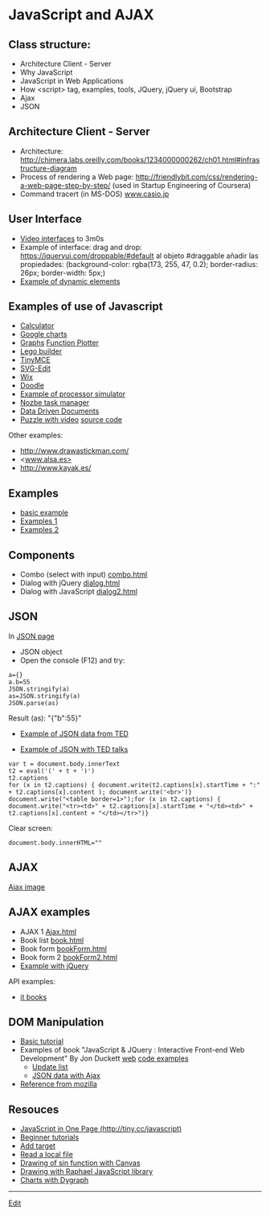 # JavaScript and AJAX

## Class structure:
- Architecture Client - Server
- Why JavaScript
- JavaScript in Web Applications
- How &lt;script&gt; tag, examples, tools, JQuery, jQuery ui, Bootstrap
- Ajax
- JSON

## Architecture Client - Server
- Architecture: <http://chimera.labs.oreilly.com/books/1234000000262/ch01.html#infrastructure-diagram>
- Process of rendering a Web page: <http://friendlybit.com/css/rendering-a-web-page-step-by-step/> (used in Startup Engineering of Coursera)
- Command tracert (in MS-DOS) www.casio.jp

## User Interface
- [Video interfaces](https://youtu.be/M0IR40ud0jU?t=2m16s) to 3m0s
- Example of interface: drag and drop: <https://jqueryui.com/droppable/#default> al objeto #draggable añadir las propiedades: (background-color: rgba(173, 255, 47, 0.2); border-radius: 26px; border-width: 5px;)
- [Example of dynamic elements](http://www.w3schools.com/jsref/tryit.asp?filename=tryjsref_document_createelement2)

## Examples of use of Javascript
- [Calculator](http://www.calculator.net/scientific-calculator.html)
- [Google charts](https://developers.google.com/chart/interactive/docs/gallery/motionchart#Example)
- [Graphs](http://dygraphs.com/) [Function Plotter](http://dygraphs.com/gallery/#g/plotter)
- [Lego builder](https://www.buildwithchrome.com/builder#)
- [TinyMCE](http://www.tinymce.com/tryit/inline.php)
- [SVG-Edit](http://svg-edit.googlecode.com/svn/branches/2.6/editor/svg-editor.html)
- [Wix](http://wix.com)
- [Doodle](http://doodle.com/)
- [Example of processor simulator](https://nicolasserrano.github.io/c5i/c5i-ui.html)
- [Nozbe task manager](http://app.nozbe.com/#login)
- [Data Driven Documents](http://d3js.org/)
- [Puzzle with video](http://www.infinything.com/CanvasVidPuzzle.html) [source code](https://github.com/graymouser/vid-puzzle)

Other examples:
- <http://www.drawastickman.com/>
- <www.alsa.es>
- <http://www.kayak.es/>

## Examples
- [basic example](JavaScript/basicJavascript.html)
- [Examples 1](JavaScript/JavaScript1.html)
- [Examples 2](JavaScript/JavaScript2.html)

## Components
- Combo (select with input) [combo.html](JavaScript/components/combo.html)
- Dialog with jQuery [dialog.html](JavaScript/components/dialog.html)
- Dialog with JavaScript [dialog2.html](JavaScript/components/dialog2.html)

## JSON
In [JSON page](JSON)
- JSON object
- Open the console (F12) and try:

```
a={}
a.b=55
JSON.stringify(a)
as=JSON.stringify(a)
JSON.parse(as)
```
Result (as): "{"b":55}"

- [Example of JSON data from TED](https://nicolasserrano.github.io/CS/JavaScript/TedData.html)

- [Example of JSON with TED talks](http://www.ted.com/talks/subtitles/id/70/lang/en)

```
var t = document.body.innerText
t2 = eval('(' + t + ')')
t2.captions
for (x in t2.captions) { document.write(t2.captions[x].startTime + ":" + t2.captions[x].content ); document.write('<br>')}
document.write("<table border=1>");for (x in t2.captions) { document.write("<tr><td>" + t2.captions[x].startTime + "</td><td>" + t2.captions[x].content + "</td></tr>")}
```
Clear screen:

```
document.body.innerHTML=""
```
## AJAX 
<a href="https://bpmtalk.files.wordpress.com/2010/10/ajax.jpg">Ajax image</a>

## AJAX examples
- AJAX 1 [Ajax.html](AJAX/Ajax.html)
- Book list [book.html](AJAX/book.html)
- Book form [bookForm.html](AJAX/bookForm.html)
- Book form 2 [bookForm2.html](AJAX/bookForm2.html)
- [Example with jQuery](JavaScript/jQuery1.html)

API examples:
- [it books](http://it-ebooks-api.info/)

## DOM Manipulation
- [Basic tutorial](http://callmenick.com/post/basics-javascript-dom-manipulation)
- Examples of book "JavaScript & JQuery : Interactive Front-end Web Development" By Jon Duckett [web](http://javascriptbook.com/) [code examples](http://javascriptbook.com/code/)
  - [Update list](http://javascriptbook.com/code/c05/example.html)
  - [JSON data with Ajax](http://javascriptbook.com/code/c08/data-json.html)
- [Reference from mozilla](https://developer.mozilla.org/en-US/docs/Web/API/Document_Object_Model/Introduction)

## Resouces
- [JavaScript in One Page (http://tiny.cc/javascript)](JavaScript/JavascriptOnePage.pdf)
- [Beginner tutorials](http://elijahmanor.com/beginner-html5-javascript-jquery-backbone-and-css3-resources/)
- [Add target](http://stackoverflow.com/questions/6822945/add-target-blank-to-link-with-javascript)
- [Read a local file](https://www.html5rocks.com/en/tutorials/file/dndfiles/)
- [Drawing of sin function with Canvas](JavaScript/graphics/canvas.html)
- [Drawing with Raphael JavaScript library](http://dmitrybaranovskiy.github.io/raphael/)
- [Charts with Dygraph](http://dygraphs.com/gallery/#g/plotter)

---
[Edit](https://github.com/nicolasserrano/CS/edit/master/JavaScript.md)
<style>
div.container ul, div.container ol {
    padding-left: 1.4em;
}
</style>
